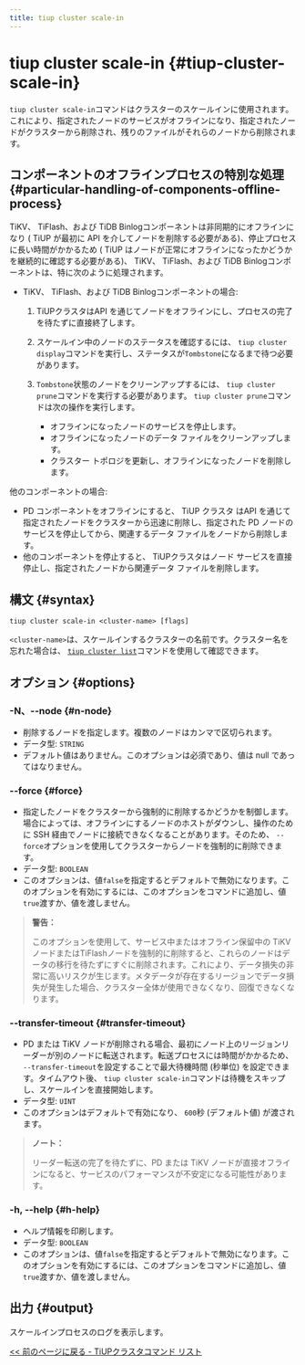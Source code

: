 ```yaml
---
title: tiup cluster scale-in
---
```


# tiup cluster scale-in {#tiup-cluster-scale-in}

`tiup cluster scale-in`コマンドはクラスターのスケールインに使用されます。これにより、指定されたノードのサービスがオフラインになり、指定されたノードがクラスターから削除され、残りのファイルがそれらのノードから削除されます。

## コンポーネントのオフラインプロセスの特別な処理 {#particular-handling-of-components-offline-process}

TiKV、 TiFlash、および TiDB Binlogコンポーネントは非同期的にオフラインになり ( TiUP が最初に API を介してノードを削除する必要がある)、停止プロセスに長い時間がかかるため ( TiUP はノードが正常にオフラインになったかどうかを継続的に確認する必要がある)、 TiKV、 TiFlash、および TiDB Binlogコンポーネントは、特に次のように処理されます。

-   TiKV、 TiFlash、および TiDB Binlogコンポーネントの場合:

    1.  TiUPクラスタはAPI を通じてノードをオフラインにし、プロセスの完了を待たずに直接終了します。
    2.  スケールイン中のノードのステータスを確認するには、 `tiup cluster display`コマンドを実行し、ステータスが`Tombstone`になるまで待つ必要があります。
    3.  `Tombstone`状態のノードをクリーンアップするには、 `tiup cluster prune`コマンドを実行する必要があります。 `tiup cluster prune`コマンドは次の操作を実行します。

        -   オフラインになったノードのサービスを停止します。
        -   オフラインになったノードのデータ ファイルをクリーンアップします。
        -   クラスター トポロジを更新し、オフラインになったノードを削除します。

他のコンポーネントの場合:

-   PD コンポーネントをオフラインにすると、 TiUP クラスタ はAPI を通じて指定されたノードをクラスターから迅速に削除し、指定された PD ノードのサービスを停止してから、関連するデータ ファイルをノードから削除します。
-   他のコンポーネントを停止すると、 TiUPクラスタはノード サービスを直接停止し、指定されたノードから関連データ ファイルを削除します。

## 構文 {#syntax}

```shell
tiup cluster scale-in <cluster-name> [flags]
```

`<cluster-name>`は、スケールインするクラスターの名前です。クラスター名を忘れた場合は、 [`tiup cluster list`](/tiup/tiup-component-cluster-list.md)コマンドを使用して確認できます。

## オプション {#options}

### -N、--node {#n-node}

-   削除するノードを指定します。複数のノードはカンマで区切られます。
-   データ型: `STRING`
-   デフォルト値はありません。このオプションは必須であり、値は null であってはなりません。

### &#x20;--force {#force}

-   指定したノードをクラスターから強制的に削除するかどうかを制御します。場合によっては、オフラインにするノードのホストがダウンし、操作のために SSH 経由でノードに接続できなくなることがあります。そのため、 `--force`オプションを使用してクラスターからノードを強制的に削除できます。
-   データ型: `BOOLEAN`
-   このオプションは、値`false`を指定するとデフォルトで無効になります。このオプションを有効にするには、このオプションをコマンドに追加し、値`true`渡すか、値を渡しません。

> **警告：**
>
> このオプションを使用して、サービス中またはオフライン保留中の TiKV ノードまたはTiFlashノードを強制的に削除すると、これらのノードはデータの移行を待たずにすぐに削除されます。これにより、データ損失の非常に高いリスクが生じます。メタデータが存在するリージョンでデータ損失が発生した場合、クラスター全体が使用できなくなり、回復できなくなります。

### --transfer-timeout {#transfer-timeout}

-   PD または TiKV ノードが削除される場合、最初にノード上のリージョンリーダーが別のノードに転送されます。転送プロセスには時間がかかるため、 `--transfer-timeout`を設定することで最大待機時間 (秒単位) を設定できます。タイムアウト後、 `tiup cluster scale-in`コマンドは待機をスキップし、スケールインを直接開始します。
-   データ型: `UINT`
-   このオプションはデフォルトで有効になり、 `600`秒 (デフォルト値) が渡されます。

> **ノート：**
>
> リーダー転送の完了を待たずに、PD または TiKV ノードが直接オフラインになると、サービスのパフォーマンスが不安定になる可能性があります。

### -h, --help {#h-help}

-   ヘルプ情報を印刷します。
-   データ型: `BOOLEAN`
-   このオプションは、値`false`を指定するとデフォルトで無効になります。このオプションを有効にするには、このオプションをコマンドに追加し、値`true`渡すか、値を渡しません。

## 出力 {#output}

スケールインプロセスのログを表示します。

[&lt;&lt; 前のページに戻る - TiUPクラスタコマンド リスト](/tiup/tiup-component-cluster.md#command-list)
